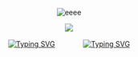 <p align="center"> <img src="https://komarev.com/ghpvc/?username=eeee&label=scientists&color=b9004c&style=flat" alt="eeee" /> </p>

<div align="center">
<img src="https://github.com/user-attachments/assets/b3823d53-3448-4c6f-b359-afd7022472e7">
</div>

<p align="center">
<a href="https://piercedluv.atabook.org"><img src="https://readme-typing-svg.demolab.com?font=Montserrat+Underline&duration=1&color=b9004c&repeat=false&width=100&lines=atabook" alt="Typing SVG" /></a>　　　　<a href="https://sicklyrose.straw.page"><img src="https://readme-typing-svg.demolab.com?font=Montserrat+Underline&duration=1&color=b9004c&repeat=false&width=120&lines=strawpage" alt="Typing SVG" /></a>
